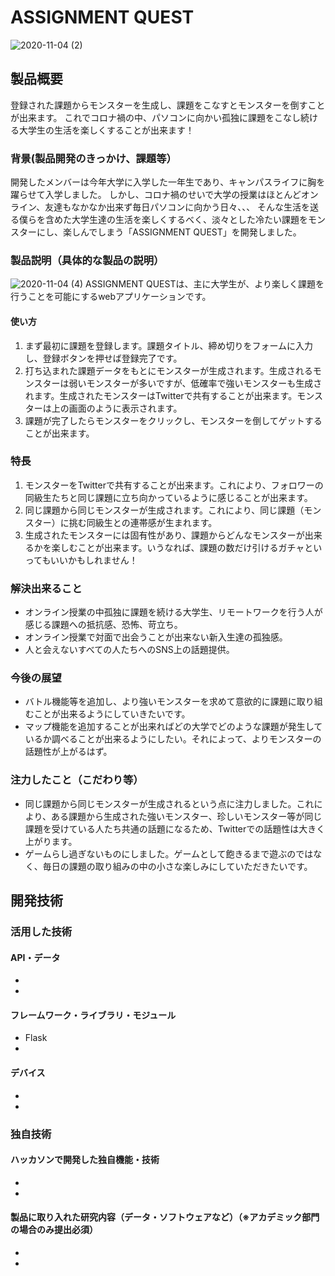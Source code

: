 # ASSIGNMENT QUEST

![2020-11-04 (2)](https://user-images.githubusercontent.com/72476251/98077146-0235ed80-1eb3-11eb-9499-41f202e8ade8.png)


## 製品概要
登録された課題からモンスターを生成し、課題をこなすとモンスターを倒すことが出来ます。
これでコロナ禍の中、パソコンに向かい孤独に課題をこなし続ける大学生の生活を楽しくすることが出来ます！
### 背景(製品開発のきっかけ、課題等）
開発したメンバーは今年大学に入学した一年生であり、キャンパスライフに胸を躍らせて入学しました。
しかし、コロナ禍のせいで大学の授業はほとんどオンライン、友達もなかなか出来ず毎日パソコンに向かう日々、、、
そんな生活を送る僕らを含めた大学生達の生活を楽しくするべく、淡々とした冷たい課題をモンスターにし、楽しんでしまう「ASSIGNMENT QUEST」を開発しました。
### 製品説明（具体的な製品の説明）
![2020-11-04 (4)](https://user-images.githubusercontent.com/72476251/98079069-9786b100-1eb6-11eb-98af-960cd27f7496.png)
ASSIGNMENT QUESTは、主に大学生が、より楽しく課題を行うことを可能にするwebアプリケーションです。
#### 使い方
1. まず最初に課題を登録します。課題タイトル、締め切りをフォームに入力し、登録ボタンを押せば登録完了です。
2. 打ち込まれた課題データをもとにモンスターが生成されます。生成されるモンスターは弱いモンスターが多いですが、低確率で強いモンスターも生成されます。生成されたモンスターはTwitterで共有することが出来ます。モンスターは上の画面のように表示されます。
3. 課題が完了したらモンスターをクリックし、モンスターを倒してゲットすることが出来ます。
### 特長
1. モンスターをTwitterで共有することが出来ます。これにより、フォロワーの同級生たちと同じ課題に立ち向かっているように感じることが出来ます。
2. 同じ課題から同じモンスターが生成されます。これにより、同じ課題（モンスター）に挑む同級生との連帯感が生まれます。
3. 生成されたモンスターには固有性があり、課題からどんなモンスターが出来るかを楽しむことが出来ます。いうなれば、課題の数だけ引けるガチャといってもいいかもしれません！

### 解決出来ること
* オンライン授業の中孤独に課題を続ける大学生、リモートワークを行う人が感じる課題への抵抗感、恐怖、苛立ち。
* オンライン授業で対面で出会うことが出来ない新入生達の孤独感。
* 人と会えないすべての人たちへのSNS上の話題提供。
### 今後の展望
* バトル機能等を追加し、より強いモンスターを求めて意欲的に課題に取り組むことが出来るようにしていきたいです。
* マップ機能を追加することが出来ればどの大学でどのような課題が発生しているか調べることが出来るようにしたい。それによって、よりモンスターの話題性が上がるはず。
### 注力したこと（こだわり等）
* 同じ課題から同じモンスターが生成されるという点に注力しました。これにより、ある課題から生成された強いモンスター、珍しいモンスター等が同じ課題を受けている人たち共通の話題になるため、Twitterでの話題性は大きく上がります。
* ゲームらし過ぎないものにしました。ゲームとして飽きるまで遊ぶのではなく、毎日の課題の取り組みの中の小さな楽しみにしていただきたいです。

## 開発技術
### 活用した技術
#### API・データ
*
*

#### フレームワーク・ライブラリ・モジュール
* Flask
*

#### デバイス
*
*

### 独自技術
#### ハッカソンで開発した独自機能・技術
* 
* 

#### 製品に取り入れた研究内容（データ・ソフトウェアなど）（※アカデミック部門の場合のみ提出必須）
*
*
